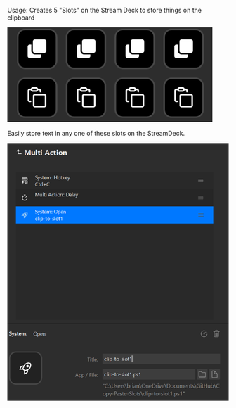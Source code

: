 Usage: Creates 5 "Slots" on the Stream Deck to store things on the clipboard

![alt text](screenshots/streamdeck-slots.png)

Easily store text in any one of these slots on the StreamDeck.

![alt text](screenshots/streamdeck-config.png)